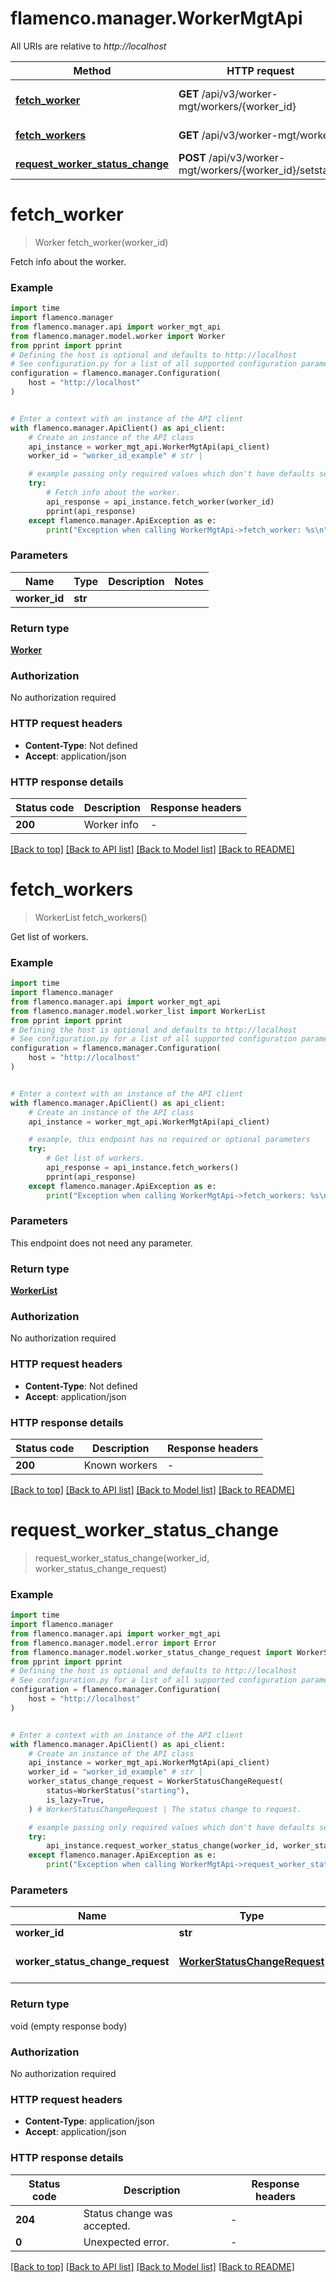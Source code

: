 # flamenco.manager.WorkerMgtApi

All URIs are relative to *http://localhost*

Method | HTTP request | Description
------------- | ------------- | -------------
[**fetch_worker**](WorkerMgtApi.md#fetch_worker) | **GET** /api/v3/worker-mgt/workers/{worker_id} | Fetch info about the worker.
[**fetch_workers**](WorkerMgtApi.md#fetch_workers) | **GET** /api/v3/worker-mgt/workers | Get list of workers.
[**request_worker_status_change**](WorkerMgtApi.md#request_worker_status_change) | **POST** /api/v3/worker-mgt/workers/{worker_id}/setstatus | 


# **fetch_worker**
> Worker fetch_worker(worker_id)

Fetch info about the worker.

### Example


```python
import time
import flamenco.manager
from flamenco.manager.api import worker_mgt_api
from flamenco.manager.model.worker import Worker
from pprint import pprint
# Defining the host is optional and defaults to http://localhost
# See configuration.py for a list of all supported configuration parameters.
configuration = flamenco.manager.Configuration(
    host = "http://localhost"
)


# Enter a context with an instance of the API client
with flamenco.manager.ApiClient() as api_client:
    # Create an instance of the API class
    api_instance = worker_mgt_api.WorkerMgtApi(api_client)
    worker_id = "worker_id_example" # str | 

    # example passing only required values which don't have defaults set
    try:
        # Fetch info about the worker.
        api_response = api_instance.fetch_worker(worker_id)
        pprint(api_response)
    except flamenco.manager.ApiException as e:
        print("Exception when calling WorkerMgtApi->fetch_worker: %s\n" % e)
```


### Parameters

Name | Type | Description  | Notes
------------- | ------------- | ------------- | -------------
 **worker_id** | **str**|  |

### Return type

[**Worker**](Worker.md)

### Authorization

No authorization required

### HTTP request headers

 - **Content-Type**: Not defined
 - **Accept**: application/json


### HTTP response details

| Status code | Description | Response headers |
|-------------|-------------|------------------|
**200** | Worker info |  -  |

[[Back to top]](#) [[Back to API list]](../README.md#documentation-for-api-endpoints) [[Back to Model list]](../README.md#documentation-for-models) [[Back to README]](../README.md)

# **fetch_workers**
> WorkerList fetch_workers()

Get list of workers.

### Example


```python
import time
import flamenco.manager
from flamenco.manager.api import worker_mgt_api
from flamenco.manager.model.worker_list import WorkerList
from pprint import pprint
# Defining the host is optional and defaults to http://localhost
# See configuration.py for a list of all supported configuration parameters.
configuration = flamenco.manager.Configuration(
    host = "http://localhost"
)


# Enter a context with an instance of the API client
with flamenco.manager.ApiClient() as api_client:
    # Create an instance of the API class
    api_instance = worker_mgt_api.WorkerMgtApi(api_client)

    # example, this endpoint has no required or optional parameters
    try:
        # Get list of workers.
        api_response = api_instance.fetch_workers()
        pprint(api_response)
    except flamenco.manager.ApiException as e:
        print("Exception when calling WorkerMgtApi->fetch_workers: %s\n" % e)
```


### Parameters
This endpoint does not need any parameter.

### Return type

[**WorkerList**](WorkerList.md)

### Authorization

No authorization required

### HTTP request headers

 - **Content-Type**: Not defined
 - **Accept**: application/json


### HTTP response details

| Status code | Description | Response headers |
|-------------|-------------|------------------|
**200** | Known workers |  -  |

[[Back to top]](#) [[Back to API list]](../README.md#documentation-for-api-endpoints) [[Back to Model list]](../README.md#documentation-for-models) [[Back to README]](../README.md)

# **request_worker_status_change**
> request_worker_status_change(worker_id, worker_status_change_request)



### Example


```python
import time
import flamenco.manager
from flamenco.manager.api import worker_mgt_api
from flamenco.manager.model.error import Error
from flamenco.manager.model.worker_status_change_request import WorkerStatusChangeRequest
from pprint import pprint
# Defining the host is optional and defaults to http://localhost
# See configuration.py for a list of all supported configuration parameters.
configuration = flamenco.manager.Configuration(
    host = "http://localhost"
)


# Enter a context with an instance of the API client
with flamenco.manager.ApiClient() as api_client:
    # Create an instance of the API class
    api_instance = worker_mgt_api.WorkerMgtApi(api_client)
    worker_id = "worker_id_example" # str | 
    worker_status_change_request = WorkerStatusChangeRequest(
        status=WorkerStatus("starting"),
        is_lazy=True,
    ) # WorkerStatusChangeRequest | The status change to request.

    # example passing only required values which don't have defaults set
    try:
        api_instance.request_worker_status_change(worker_id, worker_status_change_request)
    except flamenco.manager.ApiException as e:
        print("Exception when calling WorkerMgtApi->request_worker_status_change: %s\n" % e)
```


### Parameters

Name | Type | Description  | Notes
------------- | ------------- | ------------- | -------------
 **worker_id** | **str**|  |
 **worker_status_change_request** | [**WorkerStatusChangeRequest**](WorkerStatusChangeRequest.md)| The status change to request. |

### Return type

void (empty response body)

### Authorization

No authorization required

### HTTP request headers

 - **Content-Type**: application/json
 - **Accept**: application/json


### HTTP response details

| Status code | Description | Response headers |
|-------------|-------------|------------------|
**204** | Status change was accepted. |  -  |
**0** | Unexpected error. |  -  |

[[Back to top]](#) [[Back to API list]](../README.md#documentation-for-api-endpoints) [[Back to Model list]](../README.md#documentation-for-models) [[Back to README]](../README.md)

